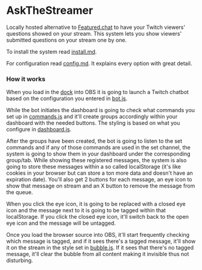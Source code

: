 # AskTheStreamer
Locally hosted alternative to [Featured.chat](https://featured.chat/) to have your Twitch viewers' questions showed on your stream.
This system lets you show viewers' submitted questions on your stream one by one.

To install the system read [install.md](/README/install.md).

For configuration read [config.md](/README/config.md). It explains every option with great detail.


### How it works
When you load in the [dock](/dashboard.html) into OBS it is going to launch a Twitch chatbot based on the configuration you entered in [bot.js](/config/bot.js).

While the bot initiates the dashboard is going to check what commands you set up in [commands.js](/config/commands.js) and it'll create groups accordingly within your dashboard with the needed buttons.
The styling is based on what you configure in [dashboard.js](/config/dashboard.js).

After the groups have been created, the bot is going to listen to the set commands and if any of those commands are used in the set channel, the system is going to show them in your dashboard under the corresponding group/tab.
While showing these registered messages, the system is also going to store these messages within a so called localStorage (it's like cookies in your browser but can store a ton more data and doesn't have an expiration date).
You'll also get 2 buttons for each message, an eye icon to show that message on stream and an X button to remove the message from the queue.

When you click the eye icon, it is going to be replaced with a closed eye icon and the message next to it is going to be tagged within that localStorage.
If you click the closed eye icon, it'll switch back to the open eye icon and the message will be untagged.

Once you load the browser source into OBS, it'll start frequently checking which message is tagged, and if it sees there's a tagged message, it'll show it on the stream in the style set in [bubble.js](/config/bubble.js).
If it sees that there's no tagged message, it'll clear the bubble from all content making it invisible thus not disturbing.
